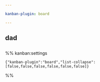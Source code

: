 ```yaml
---

kanban-plugin: board

---
```


## 



## dad



## 



## 



## 



## 





%% kanban:settings
```
{"kanban-plugin":"board","list-collapse":[false,false,false,false,false,false]}
```
%%
